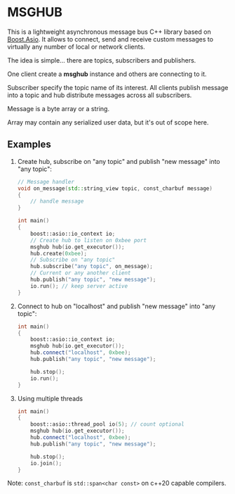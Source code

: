 MSGHUB
======
This is a lightweight asynchronous message bus C++ library based on [Boost.Asio](http://www.boost.org/doc/libs/1_56_0/doc/html/boost_asio.html). It allows to connect, send and receive custom messages to virtually any number of local or network clients.

The idea is simple... there are topics, subscribers and publishers.

One client create a **msghub** instance and others are connecting to it.

Subscriber specify the topic name of its interest.
All clients publish message into a topic and hub distribute messages across all subscribers.

Message is a byte array or a string.

Array may contain any serialized user data, but it's out of scope here.

Examples
--------

 1. Create hub, subscribe on "any topic" and publish "new message" into "any topic":

    ```c++
    // Message handler
    void on_message(std::string_view topic, const_charbuf message)
    {
        // handle message
    }

    int main()
    {
        boost::asio::io_context io;
        // Create hub to listen on 0xbee port
        msghub hub(io.get_executor());
        hub.create(0xbee);
        // Subscribe on "any topic"
        hub.subscribe("any topic", on_message);
        // Current or any another client
        hub.publish("any topic", "new message");
        io.run(); // keep server active
    }
    ```
 2. Connect to hub on "localhost" and publish "new message" into "any topic":

    ```c++
    int main()
    {
        boost::asio::io_context io;
        msghub hub(io.get_executor());
        hub.connect("localhost", 0xbee);
        hub.publish("any topic", "new message");

        hub.stop();
        io.run();
    }
    ```

 3. Using multiple threads

    ```c++
    int main()
    {
        boost::asio::thread_pool io(5); // count optional
        msghub hub(io.get_executor());
        hub.connect("localhost", 0xbee);
        hub.publish("any topic", "new message");

        hub.stop();
        io.join();
    }
    ```
Note: `const_charbuf` is `std::span<char const>` on c++20 capable compilers.
